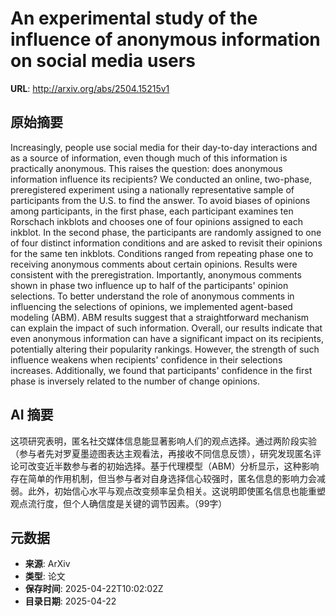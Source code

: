 # An experimental study of the influence of anonymous information on social media users

**URL**: http://arxiv.org/abs/2504.15215v1

## 原始摘要

Increasingly, people use social media for their day-to-day interactions and
as a source of information, even though much of this information is practically
anonymous. This raises the question: does anonymous information influence its
recipients? We conducted an online, two-phase, preregistered experiment using a
nationally representative sample of participants from the U.S. to find the
answer. To avoid biases of opinions among participants, in the first phase,
each participant examines ten Rorschach inkblots and chooses one of four
opinions assigned to each inkblot. In the second phase, the participants are
randomly assigned to one of four distinct information conditions and are asked
to revisit their opinions for the same ten inkblots. Conditions ranged from
repeating phase one to receiving anonymous comments about certain opinions.
Results were consistent with the preregistration. Importantly, anonymous
comments shown in phase two influence up to half of the participants' opinion
selections. To better understand the role of anonymous comments in influencing
the selections of opinions, we implemented agent-based modeling (ABM). ABM
results suggest that a straightforward mechanism can explain the impact of such
information. Overall, our results indicate that even anonymous information can
have a significant impact on its recipients, potentially altering their
popularity rankings. However, the strength of such influence weakens when
recipients' confidence in their selections increases. Additionally, we found
that participants' confidence in the first phase is inversely related to the
number of change opinions.


## AI 摘要

这项研究表明，匿名社交媒体信息能显著影响人们的观点选择。通过两阶段实验（参与者先对罗夏墨迹图表达主观看法，再接收不同信息反馈），研究发现匿名评论可改变近半数参与者的初始选择。基于代理模型（ABM）分析显示，这种影响存在简单的作用机制，但当参与者对自身选择信心较强时，匿名信息的影响力会减弱。此外，初始信心水平与观点改变频率呈负相关。这说明即使匿名信息也能重塑观点流行度，但个人确信度是关键的调节因素。（99字）

## 元数据

- **来源**: ArXiv
- **类型**: 论文
- **保存时间**: 2025-04-22T10:02:02Z
- **目录日期**: 2025-04-22
